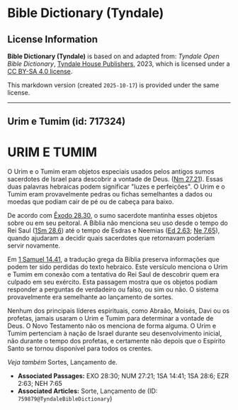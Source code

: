# Bible Dictionary (Tyndale)

## License Information

**Bible Dictionary (Tyndale)** is based on and adapted from: _Tyndale Open Bible Dictionary_, [Tyndale House Publishers](https://tyndaleopenresources.com/), 2023, which is licensed under a [CC BY-SA 4.0 license](https://creativecommons.org/licenses/by-sa/4.0/legalcode.en).

This markdown version (created `2025-10-17`) is provided under the same license.



--------------------------------

## Urim e Tumim (id: 717324)

URIM E TUMIM
============

O Urim e o Tumim eram objetos especiais usados pelos antigos sumos sacerdotes de Israel para descobrir a vontade de Deus. ([Nm 27\.21](https://ref.ly/Num27:21)). Essas duas palavras hebraicas podem significar "luzes e perfeições". O Urim e o Tumim eram provavelmente pedras ou fichas semelhantes a dados ou moedas que podiam cair de pé ou de cabeça para baixo.

De acordo com [Êxodo 28\.30](https://ref.ly/Exod28:30), o sumo sacerdote mantinha esses objetos sobre ou em seu peitoral. A Bíblia não menciona seu uso desde o tempo do Rei Saul ([1Sm 28\.6](https://ref.ly/1Sam28:6)) até o tempo de Esdras e Neemias ([Ed 2\.63](https://ref.ly/Ezra2:63); [Ne 7\.65](https://ref.ly/Neh7:65)), quando ajudaram a decidir quais sacerdotes que retornavam poderiam servir novamente.

Em [1 Samuel 14\.41](https://ref.ly/1Sam14:41), a tradução grega da Bíblia preserva informações que podem ter sido perdidas do texto hebraico. Este versículo menciona o Urim e Tumim em conexão com a tentativa do Rei Saul de descobrir quem era culpado em seu exército. Esta passagem mostra que os objetos podiam responder a perguntas de verdadeiro ou falso, ou sim ou não. O sistema provavelmente era semelhante ao lançamento de sortes.

Nenhum dos principais líderes espirituais, como Abraão, Moisés, Davi ou os profetas, jamais usaram o Urim e Tumim para determinar a vontade de Deus. O Novo Testamento não os menciona de forma alguma. O Urim e Tumim pertenciam à nação de Israel durante seu desenvolvimento inicial, não durante o tempo dos profetas, e certamente não depois que o Espírito Santo se tornou disponível para todos os crentes.

*Veja também* Sortes, Lançamento de.

* **Associated Passages:** EXO 28:30; NUM 27:21; 1SA 14:41; 1SA 28:6; EZR 2:63; NEH 7:65
* **Associated Articles:** Sorte, Lançamento de (ID: `759879@TyndaleBibleDictionary`)

